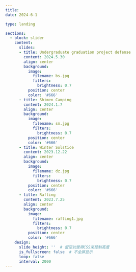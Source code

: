 ```yaml
---
title: 
date: 2024-6-1

type: landing

sections:
  - block: slider
    content:
      slides:
      - title: Undergraduate graduation project defense
        content: 2024.5.30
        align: center
        background:
          image:
            filename: bs.jpg
            filters:
              brightness: 0.7
          position: center
          color: '#666'
      - title: Shimen Camping
        content: 2024.1.7
        align: center
        background:
          image:
            filename: sm.jpg
            filters:
              brightness: 0.7
          position: center
          color: '#666'
      - title: Winter Solstice
        content: 2023.12.22
        align: center
        background:
          image:
            filename: dz.jpg
            filters:
              brightness: 0.7
          position: center
          color: '#666'
      - title: Rafting
        content: 2023.7.25
        align: center
        background:
          image:
            filename: rafting1.jpg
            filters:
              brightness: 0.7
          position: center
          color: '#666'
    design:
      slide_height: ''  # 留空以使用CSS来控制高度
      is_fullscreen: false  # 不全屏显示
      loop: false
      interval: 2000
---
```


<style>
/* 主容器，用于幻灯片 */
.slider-container {
  display: flex;
  flex-direction: column;
  align-items: center;
  width: 100%;
}

/* 幻灯片 */
.slider .slide {
  display: flex;
  flex-direction: column;
  justify-content: center;
  align-items: center;
  width: 100%;
  height: 50vh; /* 高度设为视窗高度的一半 */
  margin: 0 auto;
  background-size: cover; /* 确保背景图片覆盖整个幻灯片 */
  background-position: center; /* 背景图片居中 */
}

/* 标题和内容的容器 */
.slider .slide-title, .slider .slide-content {
  background-color: rgba(0, 0, 0, 0.5); /* 半透明背景 */
  color: #fff; /* 文字颜色 */
  padding: 10px;
  width: 100%;
  text-align: center;
  box-sizing: border-box; /* 包括内边距和边框 */
  margin-top: 10px;
}

/* 标题和内容容器的父级 */
.slider .slide-container {
  display: flex;
  flex-direction: column;
  align-items: center;
  width: 100%;
  margin-top: 20px;
}

/* 媒体查询，针对不同的视窗高度 */
@media (max-height: 600px) {
  .slider .slide {
    height: 75vh; /* 更高的视窗高度 */
  }
}

@media (min-height: 800px) {
  .slider .slide {
    height: 40vh; /* 较低的视窗高度 */
  }
}
</style>
